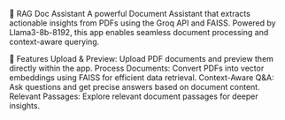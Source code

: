 📄 RAG Doc Assistant
A powerful Document Assistant that extracts actionable insights from PDFs using the Groq API and FAISS. Powered by Llama3-8b-8192, this app enables seamless document processing and context-aware querying.

🚀 Features
Upload & Preview: Upload PDF documents and preview them directly within the app.
Process Documents: Convert PDFs into vector embeddings using FAISS for efficient data retrieval.
Context-Aware Q&A: Ask questions and get precise answers based on document content.
Relevant Passages: Explore relevant document passages for deeper insights.
